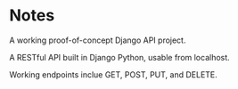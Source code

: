 # Notes
A working proof-of-concept Django API project.

A RESTful API built in Django Python, usable from localhost. 

Working endpoints inclue GET, POST, PUT, and DELETE. 
